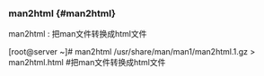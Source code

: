 ### man2html {#man2html}

man2html : 把man文件转换成html文件

[root@server ~]# man2html /usr/share/man/man1/man2html.1.gz &gt; man2html.html    #把man文件转换成html文件